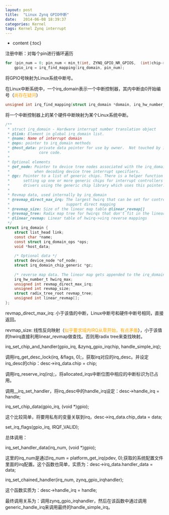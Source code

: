 ```yaml
---
layout: post
title:  "Linux Zynq GPIO中断"
date:   2014-06-08 18:39:37
categories: Kernel
tags: Kernel Zynq interrupt
---
```


* content
{:toc}

注册中断：对每个pin进行循环遍历
```c
for (pin_num = 0; pin_num < min_t(int, ZYNQ_GPIO_NR_GPIOS,  (int)chip->ngpio); pin_num++)
    gpio_irq = irq_find_mapping(irq_domain, pin_num); 
```
将GPIO号映射为Linux系统中断号。

在Linux中断系统中，一个irq_domain表示一个中断控制器，其内中断由0开始编号（<font color=orange>尚存在疑问</font>）
```c
unsigned int irq_find_mapping(struct irq_domain *domain, irq_hw_number_t hwirq)
```
将一个中断控制器上的某个硬件中断映射为某个Linux系统中断。

```c
/**
 * struct irq_domain - Hardware interrupt number translation object
 * @link: Element in global irq_domain list.
 * @name: Name of interrupt domain
 * @ops: pointer to irq_domain methods
 * @host_data: private data pointer for use by owner.  Not touched by irq_domain
 *             core code.
 *
 * Optional elements
 * @of_node: Pointer to device tree nodes associated with the irq_domain. Used
 *           when decoding device tree interrupt specifiers.
 * @gc: Pointer to a list of generic chips. There is a helper function for
 *      setting up one or more generic chips for interrupt controllers
 *      drivers using the generic chip library which uses this pointer.
 *
 * Revmap data, used internally by irq_domain
 * @revmap_direct_max_irq: The largest hwirq that can be set for controllers that
 *                         support direct mapping
 * @revmap_size: Size of the linear map table @linear_revmap[]
 * @revmap_tree: Radix map tree for hwirqs that don't fit in the linear map
 * @linear_revmap: Linear table of hwirq->virq reverse mappings
 */
struct irq_domain {
	struct list_head link;
	const char *name;
	const struct irq_domain_ops *ops;
	void *host_data;
 
	/* Optional data */
	struct device_node *of_node;
	struct irq_domain_chip_generic *gc;
 
	/* reverse map data. The linear map gets appended to the irq_domain */
	irq_hw_number_t hwirq_max;
	unsigned int revmap_direct_max_irq;
	unsigned int revmap_size;
	struct radix_tree_root revmap_tree;
	unsigned int linear_revmap[];
};
```

revmap_direct_max_irq: 小于该值的中断，Linux中断号和硬件中断号相同，直接返回。

revmap_size: 线性反向映射（<font color=orange>似乎要求域内IRQ从零开始，有点矛盾</font>），小于该值的hwirq直接利用linear_revmap做查找。否则用radix tree来查找映射。

irq_set_chip_and_handler(gpio_irq, &zynq_gpio_irqchip, handle_simple_irq);

调用irq_get_desc_lock(irq, &flags, 0);，获取irq对应的irq_desc。并设定irq_desc的chip：desc->irq_data.chip = chip;

调用irq_reserve_irq(irq);，将allocated_irqs中断位图中相应的中断标识为已占用。

调用__irq_set_handler，将irq_desc中的handle_irq设定：desc->handle_irq = handle;

irq_set_chip_data(gpio_irq, (void *)gpio);

这个比较简单，将要用私有的变量关联到irq，desc->irq_data.chip_data = data;

set_irq_flags(gpio_irq, IRQF_VALID);



总体调用：

irq_set_handler_data(irq_num, (void *)gpio);

这里的irq_num是通过irq_num = platform_get_irq(pdev, 0);获取的系统配置文件里面的irq配置。这个函数也简单，实质为：desc->irq_data.handler_data = data;

irq_set_chained_handler(irq_num, zynq_gpio_irqhandler);

这个函数实质为：desc->handle_irq = handle;



最终调用关系为：调用zynq_gpio_irqhandler，然后在该函数中通过调用generic_handle_irq来调用最终的handle_simple_irq。 